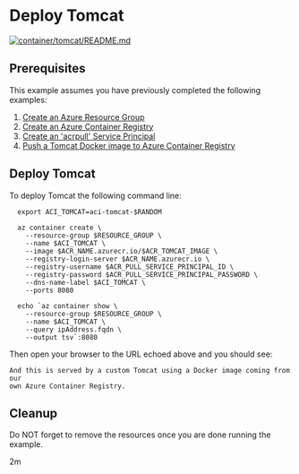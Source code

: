
# Deploy Tomcat

[![container/tomcat/README.md](https://github.com/Azure-Samples/java-on-azure-examples/actions/workflows/container_tomcat_README_md.yml/badge.svg)](https://github.com/Azure-Samples/java-on-azure-examples/actions/workflows/container_tomcat_README_md.yml)

## Prerequisites

This example assumes you have previously completed the following examples:

1. [Create an Azure Resource Group](../../group/create/README.md)
1. [Create an Azure Container Registry](../../acr/create/README.md)
1. [Create an 'acrpull' Service Principal](../../acr/create-acrpull-service-principal/README.md)
1. [Push a Tomcat Docker image to Azure Container Registry](../../acr/tomcat/README.md)

## Deploy Tomcat

<!-- workflow.cron(0 1 * * 1) -->
<!-- workflow.include(../../acr/create-acrpull-service-principal/README.md) -->
<!-- workflow.include(../../acr/tomcat/README.md) -->

To deploy Tomcat the following command line:

```shell
  export ACI_TOMCAT=aci-tomcat-$RANDOM

  az container create \
    --resource-group $RESOURCE_GROUP \
    --name $ACI_TOMCAT \
    --image $ACR_NAME.azurecr.io/$ACR_TOMCAT_IMAGE \
    --registry-login-server $ACR_NAME.azurecr.io \
    --registry-username $ACR_PULL_SERVICE_PRINCIPAL_ID \
    --registry-password $ACR_PULL_SERVICE_PRINCIPAL_PASSWORD \
    --dns-name-label $ACI_TOMCAT \
    --ports 8080

  echo `az container show \
    --resource-group $RESOURCE_GROUP \
    --name $ACI_TOMCAT \
    --query ipAddress.fqdn \
    --output tsv`:8080
```

Then open your browser to the URL echoed above and you should see:

```text
And this is served by a custom Tomcat using a Docker image coming from our 
own Azure Container Registry.
```

<!-- workflow.directOnly()

  export URL=http://$(az container show --resource-group $RESOURCE_GROUP --name $ACI_TOMCAT --query ipAddress.fqdn --output tsv):8080
  export RESULT=$(curl $URL)
  az group delete --name $RESOURCE_GROUP --yes || true
  if [[ "$RESULT" != *"custom Tomcat"* ]]; then
    echo "Response did not contain 'custom Tomcat'"
    exit 1
  fi

  -->

## Cleanup

Do NOT forget to remove the resources once you are done running the example.

2m
